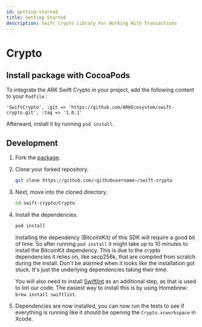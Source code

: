 ```yaml
---
id: getting-started
title: Getting Started
description: Swift Crypto Library For Working With Transactions
---
```


# Crypto

## Install package with CocoaPods

To integrate the ARK Swift Crypto in your project, add the following content to your `Podfile` :

```text
'SwiftCrypto', :git => 'https://github.com/ARKEcosystem/swift-crypto.git', :tag => '1.0.1'
```

Afterward, install it by running `pod install`.

## Development

1. Fork the [package](https://github.com/ARKEcosystem/swift-crypto).
2. Clone your forked repository.

   ```bash
   git clone https://github.com/<githubusername>/swift-crypto
   ```

3. Next, move into the cloned directory.

   ```bash
   cd swift-crypto/Crypto
   ```

4. Install the dependencies.

   ```bash
   pod install
   ```

   Installing the dependency \(BitcointKit\) of this SDK will require a good bit of time. So after running `pod install` it might take up to 10 minutes to install the BitcoinKit dependency. This is due to the crypto dependencies it relies on, like secp256k, that are compiled from scratch during the install. Don't be alarmed when it looks like the installation got stuck. It's just the underlying dependencies taking their time.

   You will also need to install [Swiftlint](https://github.com/realm/SwiftLint) as an additional step, as that is used to lint our code. The easiest way to install this is by using Homebrew: `brew install swiftlint`.

5. Dependencies are now installed, you can now run the tests to see if everything is running like it should be opening the `Crypto.xcworkspace` in Xcode.

